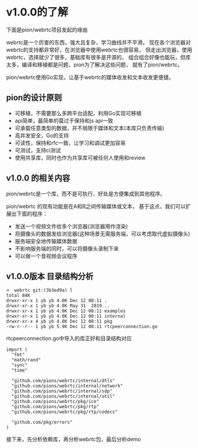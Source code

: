 # v1.0.0的了解

下面是pion/webrtc项目发起的缘由

webrtc是一个厉害的东西，强大且复杂，学习曲线并不平滑。
现在各个浏览器对webrtc的支持都非常好，在浏览器中使用webrtc也很容易，
但走出浏览器，使用webrtc，选择就少了很多，基础库有很多是开源的，
组合组合好像也能玩，但库太多，编译和移植都是问题，pion为了解决这些问题，
就有了pion/webrtc。

pion/webrtc使用Go实现，让基于webrtc的媒体收发和文本收发更便捷。

## pion的设计原则

- 可移植，不需要那么多跨平台适配，利用Go实现可移植
- api简单，最简单的莫过于保持和js api一致
- 可承载任意类型的数据，并不局限于媒体和文本(本库只负责传输)
- 高并发安全，Go的支持
- 可读性，保持和rfc一致，让学习和调试更加容易
- 可测试，支持ci测试
- 使用共享库，同时也作为共享库可被任何人使用和review

## v1.0.0 的相关内容

pion/webrtc是一个库，而不是可执行，好处是方便集成到其他程序。

pion/webrtc 的现有功能是在A和B之间传输媒体或文本，
基于这点，我们可以扩展出下面的程序：

- 发送一个视频文件给多个浏览器(浏览器用作渲染)
- 将摄像头的数据发给浏览器(这种场景无需服务端，可以考虑取代虚拟摄像头)
- 服务端安全地传输媒体数据
- 不影响服务端的同时，可以将摄像头录制下来
- 可以做一个音视频会议程序

## v1.0.0版本 目录结构分析

    ➜  webrtc git:(3b3ed9a) l
    total 84K
    drwxr-xr-x 1 yb yb 4.0K Dec 12 08:11 .
    drwxr-xr-x 1 yb yb 4.0K May 31  2019 ..
    drwxr-xr-x 1 yb yb 4.0K Dec 12 08:11 examples
    drwxr-xr-x 1 yb yb 4.0K Dec 12 08:11 internal
    drwxr-xr-x 4 yb yb 4.0K Dec 12 08:11 pkg
    -rw-r--r-- 1 yb yb 5.9K Dec 12 08:11 rtcpeerconnection.go

rtcpeerconnection.go中导入的库正好和目录结构对应

    import (
      "fmt"
      "math/rand"
      "sync"
      "time"

      "github.com/pions/webrtc/internal/dtls"
      "github.com/pions/webrtc/internal/network"
      "github.com/pions/webrtc/internal/sdp"
      "github.com/pions/webrtc/internal/util"
      "github.com/pions/webrtc/pkg/ice"
      "github.com/pions/webrtc/pkg/rtp"
      "github.com/pions/webrtc/pkg/rtp/codecs"

      "github.com/pkg/errors"
    )

接下来，先分析依赖库，再分析webrtc包，最后分析demo
